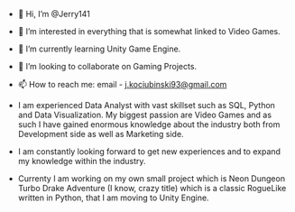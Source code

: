 - 👋 Hi, I’m @Jerry141
- 👀 I’m interested in everything that is somewhat linked to Video Games. 
- 🌱 I’m currently learning Unity Game Engine.
- 💞️ I’m looking to collaborate on Gaming Projects.
- 📫 How to reach me: email - j.kociubinski93@gmail.com

- I am experienced Data Analyst with vast skillset such as SQL, Python and Data Visualization. My biggest passion are Video Games and as such I have gained enormous knowledge about the industry both from Development side as well as Marketing side. 
- I am constantly looking forward to get new experiences and to expand my knowledge within the industry. 

- Currenty I am working on my own small project which is Neon Dungeon Turbo Drake Adventure (I know, crazy title) which is a classic RogueLike written in Python, that I am moving to Unity Engine.
